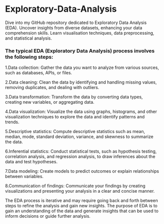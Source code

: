 # Exploratory-Data-Analysis
Dive into my GitHub repository dedicated to Exploratory Data Analysis (EDA). Uncover insights from diverse datasets, enhancing your data comprehension skills. Learn visualisation techniques, data preprocessing, and statistical analysis.

### The typical EDA (Exploratory Data Analysis) process involves the following steps:

1.Data collection: Gather the data you want to analyze from various sources, such as databases, APIs, or files.

2.Data cleaning: Clean the data by identifying and handling missing values, removing duplicates, and dealing with outliers.

3.Data transformation: Transform the data by converting data types, creating new variables, or aggregating data.

4.Data visualization: Visualize the data using graphs, histograms, and other visualization techniques to explore the data and identify patterns and trends.

5.Descriptive statistics: Compute descriptive statistics such as mean, median, mode, standard deviation, variance, and skewness to summarize the data.

6.Inferential statistics: Conduct statistical tests, such as hypothesis testing, correlation analysis, and regression analysis, to draw inferences about the data and test hypotheses.

7.Data modeling: Create models to predict outcomes or explain relationships between variables.

8.Communication of findings: Communicate your findings by creating visualizations and presenting your analysis in a clear and concise manner.

The EDA process is iterative and may require going back and forth between steps to refine the analysis and gain new insights. The purpose of EDA is to gain an understanding of the data and generate insights that can be used to inform decisions or guide further analysis.
